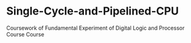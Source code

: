 # Single-Cycle-and-Pipelined-CPU
Coursework of Fundamental Experiment of Digital Logic and Processor Course Course
